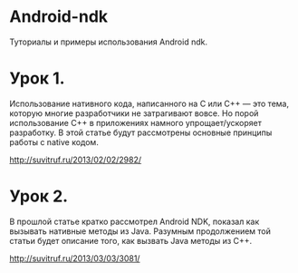 Android-ndk
===========

Туториалы и примеры использования Android ndk.

Урок 1.
=======

Использование нативного кода, написанного на C или С++ — это тема, которую многие разработчики не затрагивают вовсе. Но порой использование C++ в приложениях намного упрощает/ускоряет разработку. В этой статье будут рассмотрены основные принципы работы с native кодом.

http://suvitruf.ru/2013/02/02/2982/

Урок 2.
=======
В прошлой статье кратко рассмотрел Android NDK, показал как вызывать нативные методы из Java. Разумным продолжением той статьи будет описание того, как вызвать Java методы из C++. 

http://suvitruf.ru/2013/03/03/3081/
